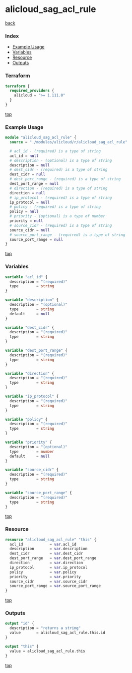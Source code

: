 # alicloud_sag_acl_rule

[back](../alicloud.md)

### Index

- [Example Usage](#example-usage)
- [Variables](#variables)
- [Resource](#resource)
- [Outputs](#outputs)

### Terraform

```terraform
terraform {
  required_providers {
    alicloud = ">= 1.111.0"
  }
}
```

[top](#index)

### Example Usage

```terraform
module "alicloud_sag_acl_rule" {
  source = "./modules/alicloud/r/alicloud_sag_acl_rule"

  # acl_id - (required) is a type of string
  acl_id = null
  # description - (optional) is a type of string
  description = null
  # dest_cidr - (required) is a type of string
  dest_cidr = null
  # dest_port_range - (required) is a type of string
  dest_port_range = null
  # direction - (required) is a type of string
  direction = null
  # ip_protocol - (required) is a type of string
  ip_protocol = null
  # policy - (required) is a type of string
  policy = null
  # priority - (optional) is a type of number
  priority = null
  # source_cidr - (required) is a type of string
  source_cidr = null
  # source_port_range - (required) is a type of string
  source_port_range = null
}
```

[top](#index)

### Variables

```terraform
variable "acl_id" {
  description = "(required)"
  type        = string
}

variable "description" {
  description = "(optional)"
  type        = string
  default     = null
}

variable "dest_cidr" {
  description = "(required)"
  type        = string
}

variable "dest_port_range" {
  description = "(required)"
  type        = string
}

variable "direction" {
  description = "(required)"
  type        = string
}

variable "ip_protocol" {
  description = "(required)"
  type        = string
}

variable "policy" {
  description = "(required)"
  type        = string
}

variable "priority" {
  description = "(optional)"
  type        = number
  default     = null
}

variable "source_cidr" {
  description = "(required)"
  type        = string
}

variable "source_port_range" {
  description = "(required)"
  type        = string
}
```

[top](#index)

### Resource

```terraform
resource "alicloud_sag_acl_rule" "this" {
  acl_id            = var.acl_id
  description       = var.description
  dest_cidr         = var.dest_cidr
  dest_port_range   = var.dest_port_range
  direction         = var.direction
  ip_protocol       = var.ip_protocol
  policy            = var.policy
  priority          = var.priority
  source_cidr       = var.source_cidr
  source_port_range = var.source_port_range
}
```

[top](#index)

### Outputs

```terraform
output "id" {
  description = "returns a string"
  value       = alicloud_sag_acl_rule.this.id
}

output "this" {
  value = alicloud_sag_acl_rule.this
}
```

[top](#index)